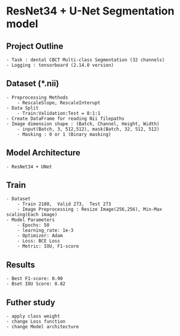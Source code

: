 # ResNet34 + U-Net Segmentation model

## Project Outline
    - Task : dental CBCT Multi-class Segmentation (32 channels)
    - Logging : tensorboard (2.14.0 version)

## Dataset (*.nii)
    - Preprocessing Methods
        - RescaleSlope, RescaleInterupt
    - Data Split
        - Train:Validation:Test = 8:1:1
    - Create DataFrame for reading Nii filepaths
    - Image dimension shape : (Batch, Channel, Height, Width)
        - input(Batch, 3, 512,512), mask(Batch, 32, 512, 512)
        - Masking : 0 or 1 (Binary masking)

## Model Architecture
    - ResNet34 + UNet

## Train
    - Dataset
        - Train 2180,  Valid 273,  Test 273
        - Image Preprocessing : Resize Image(256,256), Min-Max scaling(Each image)
    - Model Parameters
        - Epochs: 50
        - learning_rate: 1e-3
        - Optimizer: Adam
        - Loss: BCE Loss
        - Metric: IOU, F1-score
    
## Results
    - Best F1-score: 0.90 
    - Bset IOU Score: 0.82

    
## Futher  study
    - apply class weight
    - change Loss function
    - change Model architecture

